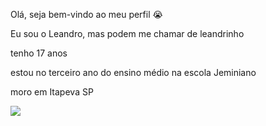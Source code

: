 Olá, seja bem-vindo ao meu perfil 😭

Eu sou o Leandro, mas podem me chamar de leandrinho 

tenho 17 anos 

estou no terceiro ano do ensino médio na escola Jeminiano 

moro em Itapeva SP


![](https://media.giphy.com/media/zKRlxWqdP4NTok3Ppl/giphy.gif?cid=790b7611nx9gl2czwibkanzqxyomm3nt3xuf1srafgdc25q2&ep=v1_gifs_search&rid=giphy.gif&ct=g)
